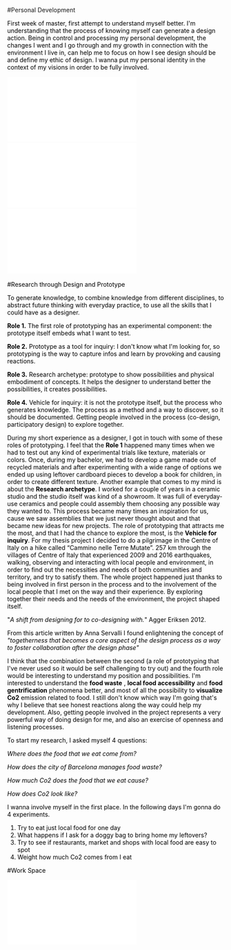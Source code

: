 

#Personal Development


<FONT COLOR=black>
First week of master, first attempt to understand myself better.
I'm understanding that the process of knowing myself can generate a design action.
Being in control and processing my personal development, the changes I went and I go through and my growth in connection with the environment I live in, can help me to focus on how I see design should be and define my ethic of design.
I wanna put my personal identity in the context of my visions in order to be fully involved.
<FONT COLOR=black>


![](../images/bootcamp/b1.pdf)
![](../images/bootcamp/b2.pdf)
![](../images/bootcamp/b3.pdf)





#Research through Design and Prototype


<FONT COLOR=black>
To generate knowledge, to combine knowledge from different disciplines, to abstract future thinking with everyday practice, to use all the skills that I could have as a designer.

**Role 1.**
The first role of prototyping has an experimental component: the prototype itself embeds what I want to test.

**Role 2.**
Prototype as a tool for inquiry: I don't know what I'm looking for, so prototyping is the way to capture infos and learn by provoking and causing reactions.

**Role 3.**
Research archetype: prototype to show possibilities and physical embodiment of concepts. It helps the designer to understand better the possibilities, it creates possibilities.

**Role 4.**
Vehicle for inquiry: it is not the prototype itself, but the process who generates knowledge. The process as a method and a way to discover, so it should be documented. Getting people involved in the process (co-design, participatory design) to explore together.


During my short experience as a designer, I got in touch with some of these roles of prototyping. I feel that the **Role 1** happened many times when we had to test out any kind of experimental trials like texture, materials or colors. Once, during my bachelor, we had to develop a game made out of recycled materials and after experimenting with a wide range of options we ended up using leftover cardboard pieces to develop a book for children, in order to create different texture.
Another example that comes to my mind is about the **Research archetype**. I worked for a couple of years in a ceramic studio and the studio itself was kind of a showroom. It was full of everyday-use ceramics and people could assembly them choosing any possible way they wanted to. This process became many times an inspiration for us, cause we saw assemblies that we just never thought about and that became new ideas for new projects.
The role of prototyping that attracts me the most, and that I had the chance to explore the most, is the **Vehicle for inquiry**. For my thesis project I decided to do a pilgrimage in the Centre of Italy on a hike called “Cammino nelle Terre Mutate”. 257 km through the villages of Centre of Italy that experienced 2009 and 2016 earthquakes, walking, observing and interacting with local people and environment, in order to find out the necessities and needs of both communities and territory, and try to satisfy them.
The whole project happened just thanks to being involved in first person in the process and to the involvement of the local people that I met on the way and their experience. By exploring together their needs and the needs of the environment, the project shaped itself.

"*A shift from designing for to co-designing with.*" Agger Eriksen 2012.

From this article written by Anna Servalli I found enlightening the concept of *"togetherness that becomes a core aspect of the design process as a way to foster collaboration after the design phase"*

I think that the combination between the second (a role of prototyping that I've never used so it would be self challenging to try out) and the fourth role would be interesting to understand my position and possibilities. I'm interested to understand the **food waste** , **local food accessibility** and **food gentrification** phenomena better, and most of all the possibility to **visualize Co2** emission related to food. I still don't know which way I'm going that's why I believe that see honest reactions along the way could help my development. Also, getting people involved in the project represents a very powerful way of doing design for me, and also an exercise of openness and listening processes.

To start my research, I asked myself 4 questions:

*Where does the food that we eat come from?*

*How does the city of Barcelona manages food waste?*

*How much Co2 does the food that we eat cause?*

*How does Co2 look like?*


I wanna involve myself in the first place. In the following days I'm gonna do 4 experiments.

1. Try to eat just local food for one day
2. What happens if I ask for a doggy bag to bring home my leftovers?
3. Try to see if restaurants, market and shops with local food are easy to spot
4. Weight how much Co2 comes from I eat
<FONT COLOR=black>





#Work Space


![](../images/studio/space2.pdf)
